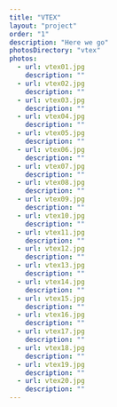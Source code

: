 ```yaml
---
title: "VTEX"
layout: "project"
order: "1"
description: "Here we go"
photosDirectory: "vtex"
photos:
  - url: vtex01.jpg
    description: ""
  - url: vtex02.jpg
    description: ""
  - url: vtex03.jpg
    description: ""
  - url: vtex04.jpg
    description: ""
  - url: vtex05.jpg
    description: ""
  - url: vtex06.jpg
    description: ""
  - url: vtex07.jpg
    description: ""
  - url: vtex08.jpg
    description: ""
  - url: vtex09.jpg
    description: ""
  - url: vtex10.jpg
    description: ""
  - url: vtex11.jpg
    description: ""
  - url: vtex12.jpg
    description: ""
  - url: vtex13.jpg
    description: ""
  - url: vtex14.jpg
    description: ""
  - url: vtex15.jpg
    description: ""
  - url: vtex16.jpg
    description: ""
  - url: vtex17.jpg
    description: ""
  - url: vtex18.jpg
    description: ""
  - url: vtex19.jpg
    description: ""
  - url: vtex20.jpg
    description: ""
---
```

